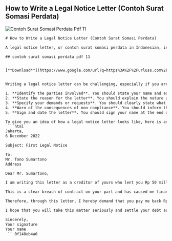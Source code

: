 ## How to Write a Legal Notice Letter (Contoh Surat Somasi Perdata)

 
![Contoh Surat Somasi Perdata Pdf 11](https://keenireland.weebly.com/uploads/1/2/4/1/124151825/953324512.png)

 ```html 
# How to Write a Legal Notice Letter (Contoh Surat Somasi Perdata)
 
A legal notice letter, or contoh surat somasi perdata in Indonesian, is a formal document that warns or demands someone to fulfill their obligations or rights under a contract or law. It is usually sent before filing a lawsuit or taking other legal actions. A legal notice letter can be used for various purposes, such as debt collection, breach of contract, defamation, or personal injury.
 
## contoh surat somasi perdata pdf 11


[**Download**](https://www.google.com/url?q=https%3A%2F%2Furluss.com%2F2tKVXp&sa=D&sntz=1&usg=AOvVaw0cjNwfOQgfdwRQpjjpN1e8)

 
Writing a legal notice letter can be challenging, especially if you are not familiar with the legal terms and procedures. However, you can follow some general guidelines and use some examples to help you craft a clear and effective letter. Here are some steps and tips on how to write a legal notice letter:
 
1. **Identify the parties involved**. You should state your name and address as the sender of the letter, and the name and address of the person or entity you are sending the letter to. You should also mention your relationship with the recipient, such as creditor, debtor, landlord, tenant, employer, employee, etc.
2. **State the reason for the letter**. You should explain the nature and details of the dispute or problem that led you to send the letter. You should provide relevant facts and evidence to support your claim or demand. For example, you can attach copies of contracts, invoices, receipts, emails, or other documents that prove your case.
3. **Specify your demands or requests**. You should clearly state what you want the recipient to do or not do to resolve the issue. You should also set a deadline for them to comply with your demands or requests. For example, you can ask them to pay a certain amount of money, perform a certain action, stop a certain behavior, or apologize for a certain wrongdoing.
4. **Warn of the consequences of non-compliance**. You should inform the recipient of the legal actions you will take if they fail to meet your demands or requests within the deadline. You should also mention any damages or losses you have suffered or will suffer as a result of their non-compliance. For example, you can state that you will file a lawsuit, report them to authorities, terminate a contract, or seek compensation.
5. **Sign and date the letter**. You should sign your name at the end of the letter and write the date you sent it. You should also keep a copy of the letter for your records. You should send the letter by registered mail or courier service to ensure that it reaches the recipient and that you have proof of delivery.

To give you an idea of how a legal notice letter looks like, here is an example based on one of the search results[^1^]. This is a legal notice letter for debt collection:
  ```html 
Jakarta,
 6 December 2022
 
Subject: First Legal Notice
 
To:
 Mr. Tono Sumartono
 Address
 
Dear Mr. Sumartono,
 
I am writing this letter as a creditor of yours who lent you Rp 50 million on 1 October 2022. As per our agreement, you were supposed to repay me in full by 31 October 2022. However, until now, you have not paid me back any amount of money.
 
This is a clear breach of contract on your part and has caused me financial hardship and distress. I have tried to contact you several times by phone and email but you have ignored my calls and messages.
 
Therefore, through this letter, I hereby demand that you pay me back Rp 50 million plus interest at 10% per month within 7 days from the date of this letter. If you fail to do so, I will have no choice but to take legal action against you in court. I will also claim damages for breach of contract and interest.
 
I hope that you will take this matter seriously and settle your debt as soon as possible. Please contact me at 08123456789 or email@example.com to confirm your payment.
 
Sincerely,
 Your signature
 Your name
  `` 0f148eb4a0
